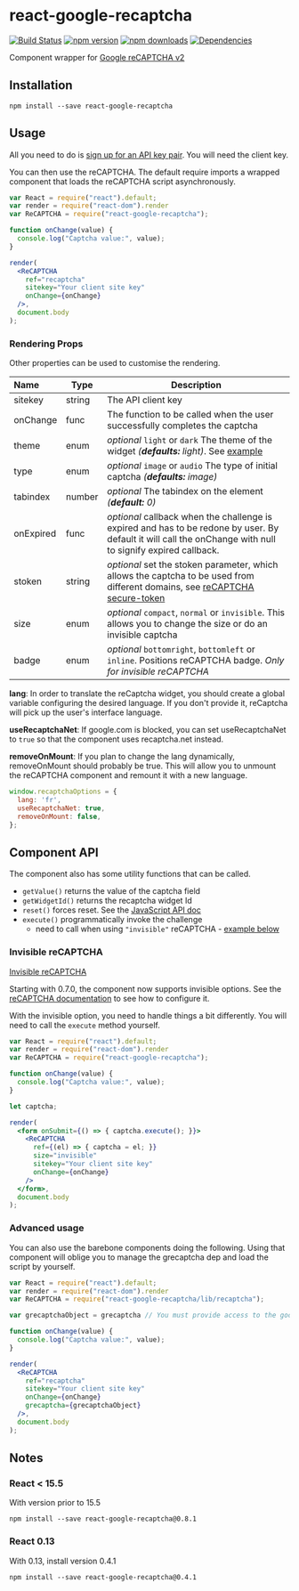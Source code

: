 # react-google-recaptcha

[![Build Status][travis.img]][travis.url] [![npm version][npm.img]][npm.url] [![npm downloads][npm.dl.img]][npm.dl.url] [![Dependencies][deps.img]][deps.url]

Component wrapper for [Google reCAPTCHA v2][reCAPTCHA]

## Installation

```shell
npm install --save react-google-recaptcha
```

## Usage

All you need to do is [sign up for an API key pair][signup]. You will need the client key.

You can then use the reCAPTCHA. The default require imports a wrapped component that loads the reCAPTCHA script asynchronously.

```jsx
var React = require("react").default;
var render = require("react-dom").render
var ReCAPTCHA = require("react-google-recaptcha");

function onChange(value) {
  console.log("Captcha value:", value);
}

render(
  <ReCAPTCHA
    ref="recaptcha"
    sitekey="Your client site key"
    onChange={onChange}
  />,
  document.body
);
```

### Rendering Props

Other properties can be used to customise the rendering.

| Name | Type | Description |
|:---- | ---- | ------ |
| sitekey | string | The API client key |
| onChange | func | The function to be called when the user successfully completes the captcha |
| theme | enum | *optional* `light` or `dark` The theme of the widget *(__defaults:__ light)*. See [example][docs_theme]
| type | enum | *optional* `image` or `audio` The type of initial captcha *(__defaults:__ image)*
| tabindex | number | *optional* The tabindex on the element *(__default:__ 0)*
| onExpired | func | *optional* callback when the challenge is expired and has to be redone by user. By default it will call the onChange with null to signify expired callback. |
| stoken | string | *optional* set the stoken parameter, which allows the captcha to be used from different domains, see [reCAPTCHA secure-token] |
| size | enum | *optional* `compact`, `normal` or `invisible`. This allows you to change the size or do an invisible captcha |
| badge | enum | *optional* `bottomright`, `bottomleft` or `inline`. Positions reCAPTCHA badge. *Only for invisible reCAPTCHA* |


__lang__: In order to translate the reCaptcha widget, you should create a global variable configuring the desired language. If you don't provide it, reCaptcha will pick up the user's interface language.

__useRecaptchaNet__: If google.com is blocked, you can set useRecaptchaNet to `true` so that the component uses recaptcha.net instead.

__removeOnMount__: If you plan to change the lang dynamically, removeOnMount should probably be true. This will allow you to unmount the reCAPTCHA component and remount it with a new language.

```js
window.recaptchaOptions = {
  lang: 'fr',
  useRecaptchaNet: true,
  removeOnMount: false,
};
```

## Component API

The component also has some utility functions that can be called.

- `getValue()` returns the value of the captcha field
- `getWidgetId()` returns the recaptcha widget Id
- `reset()` forces reset. See the [JavaScript API doc][js_api]
- `execute()` programmatically invoke the challenge
  - need to call when using `"invisible"` reCAPTCHA - [example below](#invisible-recaptcha)

### Invisible reCAPTCHA

[Invisible reCAPTCHA](https://developers.google.com/recaptcha/docs/versions)

Starting with 0.7.0, the component now supports invisible options. See the [reCAPTCHA documentation](https://developers.google.com/recaptcha/docs/invisible) to see how to configure it.

With the invisible option, you need to handle things a bit differently. You will need to call the `execute` method yourself.

```jsx
var React = require("react").default;
var render = require("react-dom").render
var ReCAPTCHA = require("react-google-recaptcha");

function onChange(value) {
  console.log("Captcha value:", value);
}

let captcha;

render(
  <form onSubmit={() => { captcha.execute(); }}>
    <ReCAPTCHA
      ref={(el) => { captcha = el; }}
      size="invisible"
      sitekey="Your client site key"
      onChange={onChange}
    />
  </form>,
  document.body
);
```


### Advanced usage

You can also use the barebone components doing the following. Using that component will oblige you to manage the grecaptcha dep and load the script by yourself.

```jsx
var React = require("react").default;
var render = require("react-dom").render
var ReCAPTCHA = require("react-google-recaptcha/lib/recaptcha");

var grecaptchaObject = grecaptcha // You must provide access to the google grecaptcha object.

function onChange(value) {
  console.log("Captcha value:", value);
}

render(
  <ReCAPTCHA
    ref="recaptcha"
    sitekey="Your client site key"
    onChange={onChange}
    grecaptcha={grecaptchaObject}
  />,
  document.body
);
```

## Notes

### React < 15.5
With version prior to 15.5
```shell
npm install --save react-google-recaptcha@0.8.1
```

### React 0.13
With 0.13, install version 0.4.1
```shell
npm install --save react-google-recaptcha@0.4.1
```

[travis.img]: https://travis-ci.org/dozoisch/react-google-recaptcha.svg?branch=master
[travis.url]: https://travis-ci.org/dozoisch/react-google-recaptcha
[npm.img]: https://badge.fury.io/js/react-google-recaptcha.svg
[npm.url]: http://badge.fury.io/js/react-google-recaptcha
[npm.dl.img]: https://img.shields.io/npm/dm/react-google-recaptcha.svg
[npm.dl.url]: https://www.npmjs.com/package/react-google-recaptcha
[deps.img]: https://david-dm.org/dozoisch/react-google-recaptcha.svg
[deps.url]: https://david-dm.org/dozoisch/react-google-recaptcha

[reCAPTCHA]: https://www.google.com/recaptcha
[signup]: http://www.google.com/recaptcha/admin
[docs]: https://developers.google.com/recaptcha
[docs_theme]: https://developers.google.com/recaptcha/docs/faq#can-i-customize-the-recaptcha-widget
[js_api]: https://developers.google.com/recaptcha/docs/display#js_api
[rb]: https://github.com/react-bootstrap/react-bootstrap/
[reCAPTCHA secure-token]: https://developers.google.com/recaptcha/docs/secure_token
